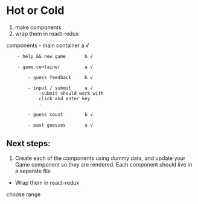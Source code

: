 # Hot or Cold

1. make components
2. wrap them in react-redux

components
	- main container             a √

		- help && new game       b √

		- game container         a √

			- guess feedback     b √

			- input / submit     a √
				-submit should work with
				click and enter key
				-

			- guess count        b √

			- past guesses       a √

## Next steps:
1. Create each of the components using dummy data, and update your Game component so they are rendered.
Each component should live in a separate file

- Wrap them in react-redux


choose range


